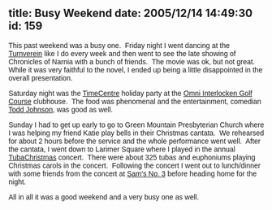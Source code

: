 title: Busy Weekend
date: 2005/12/14 14:49:30
id: 159
---
<font face="Arial">This past weekend was a busy one.  Friday night I went dancing at the [Turnverein](http://www.denverturnverein.org/) like I do every week and then went to see the late showing of Chronicles of Narnia with a bunch of friends.  The movie was ok, but not great.  While it was very faithful to the novel, I ended up being a little disappointed in the overall presentation. </font>

<font face="Arial">Saturday night was the [TimeCentre](http://www.timecentre.com/) holiday party at the [Omni Interlocken Golf Course](http://www.omnihotels.com/FindAHotel/DenverInterlocken.aspx) clubhouse.  The food was phenomenal and the entertainment, comedian [Todd Johnson](http://www.toddjohnson.biz/), was good as well.</font>

<font face="Arial">Sunday I had to get up early to go to Green Mountain Presbyterian Church where I was helping my friend Katie play bells in their Christmas cantata.  We rehearsed for about 2 hours before the service and the whole performance went well.  After the cantata, I went down to Larimer Square where I played in the annual [TubaChristmas](http://www.tubachristmas.com/) concert.  There were about 325 tubas and euphoniums playing Christmas carols in the concert.  Following the concert I went out to lunch/dinner with some friends from the concert at [Sam's No. 3](http://www.samsno3.com/) before heading home for the night.</font>

<font face="Arial">All in all it was a good weekend and a very busy one as well.</font>